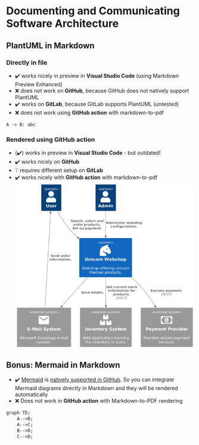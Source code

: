# Documenting and Communicating Software Architecture

## PlantUML in Markdown

### Directly in file
* :heavy_check_mark: works nicely in preview in **Visual Studio Code** (using Markdown Preview Enhanced)
* :x: does not work on **GitHub**, because GitHub does not natively support PlantUML
* :heavy_check_mark: works on **GitLab**, because GitLab supports PlantUML (untested)
* :x: does not work using **GitHub action** with markdown-to-pdf

```plantuml
A -> B: abc
```

### Rendered using GitHub action
* (:heavy_check_mark:) works in preview in **Visual Studio Code** - but outdated!
* :heavy_check_mark: works nicely on **GitHub**
* :grey_question: requires different setup on **GitLab**
* :heavy_check_mark: works nicely with **GitHub action** with markdown-to-pdf
![C4 Context](../images/c4-1-context.png)


## Bonus: Mermaid in Markdown
* :heavy_check_mark: [Mermaid](https://mermaid.js.org/) is [natively supported in GitHub](https://github.blog/developer-skills/github/include-diagrams-markdown-files-mermaid/). So you can integrate Mermaid diagrams directly in Markdown and they will be rendered automatically
* :x: Does not work in **GitHub action** with Markdown-to-PDF rendering

```mermaid
graph TD;
    A-->B;
    A-->C;
    B-->D;
    C-->D;
```

